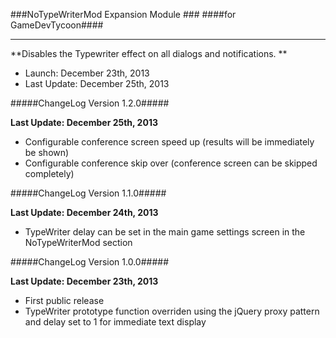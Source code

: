 ###NoTypeWriterMod Expansion Module ###
####for GameDevTycoon####
*************************************************************************************************

**Disables the Typewriter effect on all dialogs and notifications. **

- Launch:       December 23th, 2013
- Last Update:  December 25th, 2013

#####ChangeLog Version 1.2.0#####

**Last Update:  December 25th, 2013**

- Configurable conference screen speed up (results will be immediately be shown)
- Configurable conference skip over (conference screen can be skipped completely)

#####ChangeLog Version 1.1.0#####

**Last Update:  December 24th, 2013**

- TypeWriter delay can be set in the main game settings screen in the NoTypeWriterMod section

#####ChangeLog Version 1.0.0#####

**Last Update:  December 23th, 2013**

- First public release
- TypeWriter prototype function overriden using the jQuery proxy pattern and delay set to 1 for immediate text display
